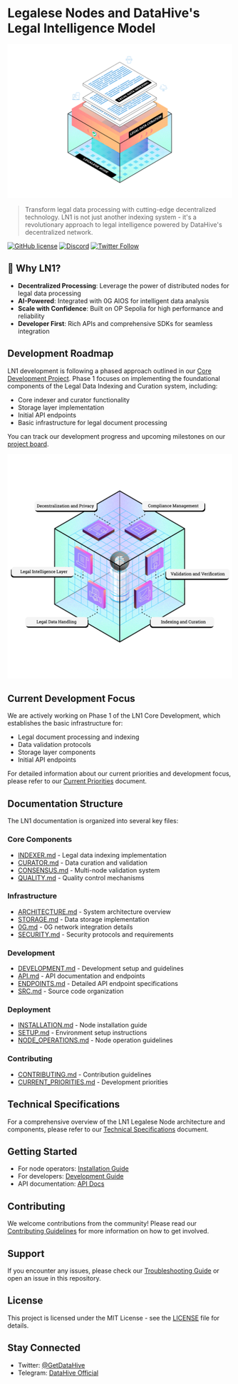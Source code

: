 # Legalese Nodes and DataHive's Legal Intelligence Model

<p align="center">
  <img src="docs/images/LN1.png" alt="LN1 Architecture" width="600">
</p>

> Transform legal data processing with cutting-edge decentralized technology. LN1 is not just another indexing system - it's a revolutionary approach to legal intelligence powered by DataHive's decentralized network.

[![GitHub license](https://img.shields.io/github/license/datahiv3/Legalese-Node-LN1)](LICENSE)
[![Discord](https://img.shields.io/discord/YOUR_DISCORD_ID)](https://discord.gg/yourdiscord)
[![Twitter Follow](https://img.shields.io/twitter/follow/GetDataHive?style=social)](https://twitter.com/GetDataHive)

## 🚀 Why LN1?

- **Decentralized Processing**: Leverage the power of distributed nodes for legal data processing
- **AI-Powered**: Integrated with 0G AIOS for intelligent data analysis
- **Scale with Confidence**: Built on OP Sepolia for high performance and reliability
- **Developer First**: Rich APIs and comprehensive SDKs for seamless integration


## Development Roadmap

LN1 development is following a phased approach outlined in our [Core Development Project](https://github.com/orgs/datahiv3/projects/3). Phase 1 focuses on implementing the foundational components of the Legal Data Indexing and Curation system, including:

- Core indexer and curator functionality
- Storage layer implementation
- Initial API endpoints
- Basic infrastructure for legal document processing

You can track our development progress and upcoming milestones on our [project board](https://github.com/orgs/datahiv3/projects/3).

![LN1 Legalese Node System](docs/images/LNs.png)

## Current Development Focus

We are actively working on Phase 1 of the LN1 Core Development, which establishes the basic infrastructure for:
- Legal document processing and indexing
- Data validation protocols
- Storage layer components
- Initial API endpoints

For detailed information about our current priorities and development focus, please refer to our [Current Priorities](CURRENT_PRIORITIES.md) document.

## Documentation Structure

The LN1 documentation is organized into several key files:

### Core Components
- [INDEXER.md](/docs/components/indexer/INDEXER.md) - Legal data indexing implementation
- [CURATOR.md](/docs/components/curator/CURATOR.md) - Data curation and validation
- [CONSENSUS.md](/docs/components/curator/CONSENSUS.md) - Multi-node validation system
- [QUALITY.md](/docs/components/indexer/QUALITY.md) - Quality control mechanisms

### Infrastructure
- [ARCHITECTURE.md](/docs/technical/ARCHITECTURE.md) - System architecture overview
- [STORAGE.md](/docs/storage/STORAGE.md) - Data storage implementation
- [0G.md](/docs/infrastructure/0G.md) - 0G network integration details
- [SECURITY.md](/docs/security/SECURITY.md) - Security protocols and requirements

### Development
- [DEVELOPMENT.md](/docs/DEVELOPMENT.md) - Development setup and guidelines
- [API.md](/docs/api/API.md) - API documentation and endpoints
- [ENDPOINTS.md](/docs/api/ENDPOINTS.md) - Detailed API endpoint specifications
- [SRC.md](/docs/technical/SRC.md) - Source code organization

### Deployment
- [INSTALLATION.md](/docs/deployment/INSTALLATION.md) - Node installation guide
- [SETUP.md](/docs/infrastructure/SETUP.md) - Environment setup instructions
- [NODE_OPERATIONS.md](/docs/deployment/NODE_OPERATIONS.md) - Node operation guidelines

### Contributing
- [CONTRIBUTING.md](CONTRIBUTING.md) - Contribution guidelines
- [CURRENT_PRIORITIES.md](CURRENT_PRIORITIES.md) - Development priorities

## Technical Specifications

For a comprehensive overview of the LN1 Legalese Node architecture and components, please refer to our [Technical Specifications](/docs/technical/ARCHITECTURE.md) document.

## Getting Started

- For node operators: [Installation Guide](/docs/deployment/INSTALLATION.md)
- For developers: [Development Guide](/docs/DEVELOPMENT.md)
- API documentation: [API Docs](/docs/api/API.md)

## Contributing

We welcome contributions from the community! Please read our [Contributing Guidelines](CONTRIBUTING.md) for more information on how to get involved.

## Support

If you encounter any issues, please check our [Troubleshooting Guide](/docs/guides/troubleshooting.md) or open an issue in this repository.

## License

This project is licensed under the MIT License - see the [LICENSE](LICENSE) file for details.

## Stay Connected

- Twitter: [@GetDataHive](https://twitter.com/GetDataHive)
- Telegram: [DataHive Official](https://t.me/DataHive_Official)
